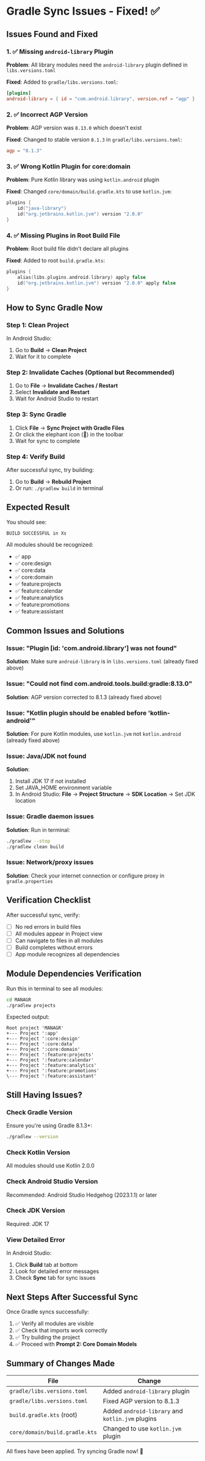 # Gradle Sync Issues - Fixed! ✅

## Issues Found and Fixed

### 1. ✅ Missing `android-library` Plugin
**Problem**: All library modules need the `android-library` plugin defined in `libs.versions.toml`

**Fixed**: Added to `gradle/libs.versions.toml`:
```toml
[plugins]
android-library = { id = "com.android.library", version.ref = "agp" }
```

### 2. ✅ Incorrect AGP Version
**Problem**: AGP version was `8.13.0` which doesn't exist

**Fixed**: Changed to stable version `8.1.3` in `gradle/libs.versions.toml`:
```toml
agp = "8.1.3"
```

### 3. ✅ Wrong Kotlin Plugin for core:domain
**Problem**: Pure Kotlin library was using `kotlin.android` plugin

**Fixed**: Changed `core/domain/build.gradle.kts` to use `kotlin.jvm`:
```kotlin
plugins {
    id("java-library")
    id("org.jetbrains.kotlin.jvm") version "2.0.0"
}
```

### 4. ✅ Missing Plugins in Root Build File
**Problem**: Root build file didn't declare all plugins

**Fixed**: Added to root `build.gradle.kts`:
```kotlin
plugins {
    alias(libs.plugins.android.library) apply false
    id("org.jetbrains.kotlin.jvm") version "2.0.0" apply false
}
```

## How to Sync Gradle Now

### Step 1: Clean Project
In Android Studio:
1. Go to **Build** → **Clean Project**
2. Wait for it to complete

### Step 2: Invalidate Caches (Optional but Recommended)
1. Go to **File** → **Invalidate Caches / Restart**
2. Select **Invalidate and Restart**
3. Wait for Android Studio to restart

### Step 3: Sync Gradle
1. Click **File** → **Sync Project with Gradle Files**
2. Or click the elephant icon (🐘) in the toolbar
3. Wait for sync to complete

### Step 4: Verify Build
After successful sync, try building:
1. Go to **Build** → **Rebuild Project**
2. Or run: `./gradlew build` in terminal

## Expected Result

You should see:
```
BUILD SUCCESSFUL in Xs
```

All modules should be recognized:
- ✅ app
- ✅ core:design
- ✅ core:data
- ✅ core:domain
- ✅ feature:projects
- ✅ feature:calendar
- ✅ feature:analytics
- ✅ feature:promotions
- ✅ feature:assistant

## Common Issues and Solutions

### Issue: "Plugin [id: 'com.android.library'] was not found"
**Solution**: Make sure `android-library` is in `libs.versions.toml` (already fixed above)

### Issue: "Could not find com.android.tools.build:gradle:8.13.0"
**Solution**: AGP version corrected to 8.1.3 (already fixed above)

### Issue: "Kotlin plugin should be enabled before 'kotlin-android'"
**Solution**: For pure Kotlin modules, use `kotlin.jvm` not `kotlin.android` (already fixed above)

### Issue: Java/JDK not found
**Solution**: 
1. Install JDK 17 if not installed
2. Set JAVA_HOME environment variable
3. In Android Studio: **File** → **Project Structure** → **SDK Location** → Set JDK location

### Issue: Gradle daemon issues
**Solution**: Run in terminal:
```bash
./gradlew --stop
./gradlew clean build
```

### Issue: Network/proxy issues
**Solution**: Check your internet connection or configure proxy in `gradle.properties`

## Verification Checklist

After successful sync, verify:

- [ ] No red errors in build files
- [ ] All modules appear in Project view
- [ ] Can navigate to files in all modules
- [ ] Build completes without errors
- [ ] App module recognizes all dependencies

## Module Dependencies Verification

Run this in terminal to see all modules:
```bash
cd MANAGR
./gradlew projects
```

Expected output:
```
Root project 'MANAGR'
+--- Project ':app'
+--- Project ':core:design'
+--- Project ':core:data'
+--- Project ':core:domain'
+--- Project ':feature:projects'
+--- Project ':feature:calendar'
+--- Project ':feature:analytics'
+--- Project ':feature:promotions'
\--- Project ':feature:assistant'
```

## Still Having Issues?

### Check Gradle Version
Ensure you're using Gradle 8.1.3+:
```bash
./gradlew --version
```

### Check Kotlin Version
All modules should use Kotlin 2.0.0

### Check Android Studio Version
Recommended: Android Studio Hedgehog (2023.1.1) or later

### Check JDK Version
Required: JDK 17

### View Detailed Error
In Android Studio:
1. Click **Build** tab at bottom
2. Look for detailed error messages
3. Check **Sync** tab for sync issues

## Next Steps After Successful Sync

Once Gradle syncs successfully:

1. ✅ Verify all modules are visible
2. ✅ Check that imports work correctly
3. ✅ Try building the project
4. ✅ Proceed with **Prompt 2: Core Domain Models**

## Summary of Changes Made

| File | Change |
|------|--------|
| `gradle/libs.versions.toml` | Added `android-library` plugin |
| `gradle/libs.versions.toml` | Fixed AGP version to 8.1.3 |
| `build.gradle.kts` (root) | Added `android-library` and `kotlin.jvm` plugins |
| `core/domain/build.gradle.kts` | Changed to use `kotlin.jvm` plugin |

All fixes have been applied. Try syncing Gradle now! 🚀
